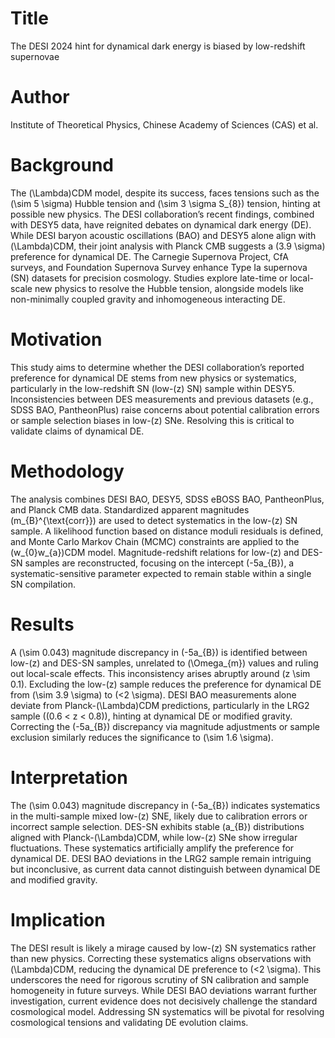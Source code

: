 # Title  
The DESI 2024 hint for dynamical dark energy is biased by low-redshift supernovae  

# Author  
Institute of Theoretical Physics, Chinese Academy of Sciences (CAS) et al.  

# Background  
The \(\Lambda\)CDM model, despite its success, faces tensions such as the \(\sim 5 \sigma\) Hubble tension and \(\sim 3 \sigma S_{8}\) tension, hinting at possible new physics. The DESI collaboration’s recent findings, combined with DESY5 data, have reignited debates on dynamical dark energy (DE). While DESI baryon acoustic oscillations (BAO) and DESY5 alone align with \(\Lambda\)CDM, their joint analysis with Planck CMB suggests a \(3.9 \sigma\) preference for dynamical DE. The Carnegie Supernova Project, CfA surveys, and Foundation Supernova Survey enhance Type Ia supernova (SN) datasets for precision cosmology. Studies explore late-time or local-scale new physics to resolve the Hubble tension, alongside models like non-minimally coupled gravity and inhomogeneous interacting DE.  

# Motivation  
This study aims to determine whether the DESI collaboration’s reported preference for dynamical DE stems from new physics or systematics, particularly in the low-redshift SN (low-\(z\) SN) sample within DESY5. Inconsistencies between DES measurements and previous datasets (e.g., SDSS BAO, PantheonPlus) raise concerns about potential calibration errors or sample selection biases in low-\(z\) SNe. Resolving this is critical to validate claims of dynamical DE.  

# Methodology  
The analysis combines DESI BAO, DESY5, SDSS eBOSS BAO, PantheonPlus, and Planck CMB data. Standardized apparent magnitudes \(m_{B}^{\text{corr}}\) are used to detect systematics in the low-\(z\) SN sample. A likelihood function based on distance moduli residuals is defined, and Monte Carlo Markov Chain (MCMC) constraints are applied to the \(w_{0}w_{a}\)CDM model. Magnitude-redshift relations for low-\(z\) and DES-SN samples are reconstructed, focusing on the intercept \(-5a_{B}\), a systematic-sensitive parameter expected to remain stable within a single SN compilation.  

# Results  
A \(\sim 0.043\) magnitude discrepancy in \(-5a_{B}\) is identified between low-\(z\) and DES-SN samples, unrelated to \(\Omega_{m}\) values and ruling out local-scale effects. This inconsistency arises abruptly around \(z \sim 0.1\). Excluding the low-\(z\) sample reduces the preference for dynamical DE from \(\sim 3.9 \sigma\) to \(<2 \sigma\). DESI BAO measurements alone deviate from Planck-\(\Lambda\)CDM predictions, particularly in the LRG2 sample (\(0.6 < z < 0.8\)), hinting at dynamical DE or modified gravity. Correcting the \(-5a_{B}\) discrepancy via magnitude adjustments or sample exclusion similarly reduces the significance to \(\sim 1.6 \sigma\).  

# Interpretation  
The \(\sim 0.043\) magnitude discrepancy in \(-5a_{B}\) indicates systematics in the multi-sample mixed low-\(z\) SNE, likely due to calibration errors or incorrect sample selection. DES-SN exhibits stable \(a_{B}\) distributions aligned with Planck-\(\Lambda\)CDM, while low-\(z\) SNe show irregular fluctuations. These systematics artificially amplify the preference for dynamical DE. DESI BAO deviations in the LRG2 sample remain intriguing but inconclusive, as current data cannot distinguish between dynamical DE and modified gravity.  

# Implication  
The DESI result is likely a mirage caused by low-\(z\) SN systematics rather than new physics. Correcting these systematics aligns observations with \(\Lambda\)CDM, reducing the dynamical DE preference to \(<2 \sigma\). This underscores the need for rigorous scrutiny of SN calibration and sample homogeneity in future surveys. While DESI BAO deviations warrant further investigation, current evidence does not decisively challenge the standard cosmological model. Addressing SN systematics will be pivotal for resolving cosmological tensions and validating DE evolution claims.